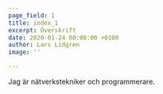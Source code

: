```yaml
---
page_field: 1
title: index_1
excerpt: Överskrift
date: 2020-01-24 00:00:00 +0100
author: Lars Lidgren
image: ''

---
```

Jag är nätverkstekniker och programmerare.